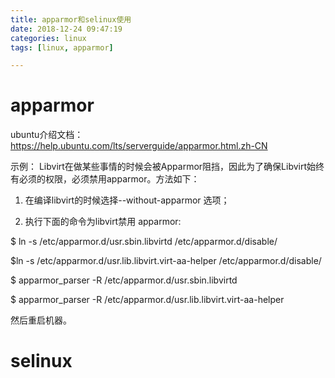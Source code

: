 ```yaml
---
title: apparmor和selinux使用
date: 2018-12-24 09:47:19
categories: linux
tags: [linux, apparmor]

---
```


# apparmor

ubuntu介绍文档：https://help.ubuntu.com/lts/serverguide/apparmor.html.zh-CN


示例：
Libvirt在做某些事情的时候会被Apparmor阻挡，因此为了确保Libvirt始终有必须的权限，必须禁用apparmor。方法如下：

1.  在编译libvirt的时候选择--without-apparmor 选项；

2.  执行下面的命令为libvirt禁用 apparmor:

$ ln -s /etc/apparmor.d/usr.sbin.libvirtd  /etc/apparmor.d/disable/

$ln -s /etc/apparmor.d/usr.lib.libvirt.virt-aa-helper  /etc/apparmor.d/disable/

$ apparmor_parser -R  /etc/apparmor.d/usr.sbin.libvirtd

$ apparmor_parser -R  /etc/apparmor.d/usr.lib.libvirt.virt-aa-helper

然后重启机器。

# selinux